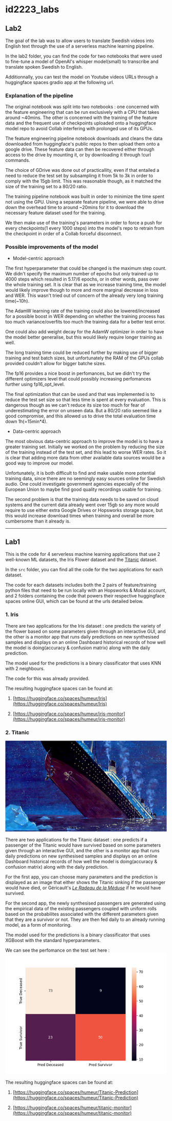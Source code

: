 # id2223_labs

## Lab2

The goal of the lab was to allow users to translate Swedish videos into English
text through the use of a serverless machine learning pipeline.

In the lab2 folder, you can find the code for two notebooks that were used to fine-tune a model of OpenAI's whisper model(small) to transcribe and translate
spoken Swedish to English.

Additionnally, you can test the model on Youtube videos URLs through a huggingface spaces gradio app at the
following url.

### Explanation of the pipeline

The original notebook was split into two notebooks : one concerned with the
feature engineering that can be run exclusively with a CPU that takes around
~40mins. The other is concerned with the training of the feature data and the
frequent use of checkpoints uploaded onto a huggingface model repo to avoid
Collab interfering with prolonged use of its GPUs.

The feature engineering pipeline notebook downloads and cleans the data
downloaded from huggingface's public repos to then upload them onto a google
drive. These feature data can then be recovered either through access to the
drive by mounting it, or by downloading it through !curl commands.

The choice of GDrive was done out of practicallity, even if that entailed a need
to reduce the test set by subsampling it from 5k to 3k in order to comply with the 15gb limit.
This was reasonable though, as it matched the size of the training set to a 80/20 ratio.

The training pipeline notebook was built in order to minimize the time spent not
using the GPU. Using a separate feature pipeline, we were able to drive down the
overhead time to around ~20mins for it to download the necessary feature dataset
used for the training.

We then make use of the training's parameters in order to force a push for every
checkpoints(1 every 1000 steps) into the model's repo to retrain from the
checkpoint in order of a Collab forceful disconnect.

### Possible improvements of the model

* Model-centric approach

The first hyperparameter that could be changed is the maximum step count. We
didn't specify the maximum number of epochs but only trained up to 4000 steps
which resulted in 5.17/6 epochs, or in other words, pass over the whole training
set. It is clear that as we increase training time, the model would likely
improve though to more and more marginal decrease in loss and WER. This wasn't
tried out of concern of the already very long training time(~10h).

The AdamW learning rate of the training could also be lowered/increased for a possible boost in
WER depending on whether the training process has too much variance/overfits too
much the training data for a better test error.

One could also add weight decay for the AdamW optimizer in order to have the
model better generalise, but this would likely require longer training as well.

The long training time could be reduced further by making use of bigger training
and test batch sizes, but unfortunately the RAM of the GPUs collab provided
couldn't allow for bigger batche sizes.

The fp16 provides a nice boost in perfomances, but we didn't try the different
optimizers level that could possibly increasing perfomances further using
fp16_opt_level.

The final optimization that can be used and that was implemented is to reduce the test set size so that less time is spent at every evaluation. This is dangerous though as we can't reduce its size too much for fear of underestimating the error on unseen data. But a 80/20 ratio seemed like a good compromise, and this allowed us to drive the total evaluation time down 1h(=15min*4).

* Data-centric approach

The most obvious data-centric approach to improve the model is to have a greater
training set. Initially we worked on the problem by reducing the size of the
training instead of the test set, and this lead to worse WER rates. So it is
clear that adding more data from other available data sources would be a good
way to improve our model.

Unfortunately, it is both difficult to find and make usable more potential
training data, since there are no seemingly easy sources online for Swedish
audio. One could investigate government agencies especially of the European
Union to maybe find good quality recordings usable for training.

The second problem is that the training data needs to be saved on cloud systems
and the current data already went over 15gb so any more would require to use
either extra Google Drives or Hopsworks storage space, but this would increase
download times when training and overall be more cumbersome than it already is.

---
## Lab1

This is the code for 4 serverless machine learning applications that use
2 well-known ML datasets, the Iris Flower dataset and the [Titanic](https://www.kaggle.com/competitions/titanic/data) dataset.

In the `src` folder, you can find all the code for the two applications for each
dataset.

The code for each datasets includes both the 2 pairs of feature/training python
files that need to be run locally with an Hopsworks & Modal account, and
2 folders containing the code that powers their respective huggingface spaces
online GUI, which can be found at the urls detailed below.


### 1. Iris

There are two applications for the Iris dataset : one predicts the variety of
the flower based on some parameters given through an interactive GUI, and the
other is a monitor app that runs daily predictions on new synthesised samples
and displays on an online Dashboard historical records of how well the model is
doing(accuracy & confusion matrix) along with the daily prediction.

The model used for the predictions is a binary classificator that uses KNN with
2 neighbours.

The code for this was already provided.

The resulting huggingface spaces can be found at:

1. [https://huggingface.co/spaces/humeur/Iris](https://huggingface.co/spaces/humeur/Iris)

2. [https://huggingface.co/spaces/humeur/iris-monitor](https://huggingface.co/spaces/humeur/iris-monitor)

### 2. Titanic

![Titanic sinking](https://raw.githubusercontent.com/backgroundhumeur/id2223_labs/main/src/titanic/assets/titanic_0.jpg)

There are two applications for the Titanic dataset : one predicts if a passenger of
the Titanic would have survived based on some parameters given through an
interactive GUI, and the other is a monitor app that runs daily predictions on new
synthesised samples and displays on an online Dashboard historical records of how well the model is doing(accuracy & confusion matrix) along with the daily prediction.

For the first app, you can choose many parameters and the prediction is
displayed as an image that either shows the Titanic sinking if the passenger
would have died, or Géricault's [*Le Radeau de la Méduse*](https://en.wikipedia.org/wiki/The_Raft_of_the_Medusa) if he would have survived.

For the second app, the newly synthesised passengers are generated using the
empirical data of the existing passengers coupled with uniform rolls based on
the probabilites associated with the different parameters given that they are
a survivor or not. They are then fed daily to an already running model, as
a form of monitoring.

The model used for the predictions is a binary classificator that uses XGBoost with
the standard hyperparameters.

We can see the perfomance on the test set here : 
![XGBoost confusion matrix](https://raw.githubusercontent.com/backgroundhumeur/id2223_labs/main/src/titanic/titanic_model/confusion_matrix.png)

The resulting huggingface spaces can be found at:

1. [https://huggingface.co/spaces/humeur/Titanic-Prediction](https://huggingface.co/spaces/humeur/Titanic-Prediction)

2. [https://huggingface.co/spaces/humeur/titanic-monitor](https://huggingface.co/spaces/humeur/titanic-monitor)
